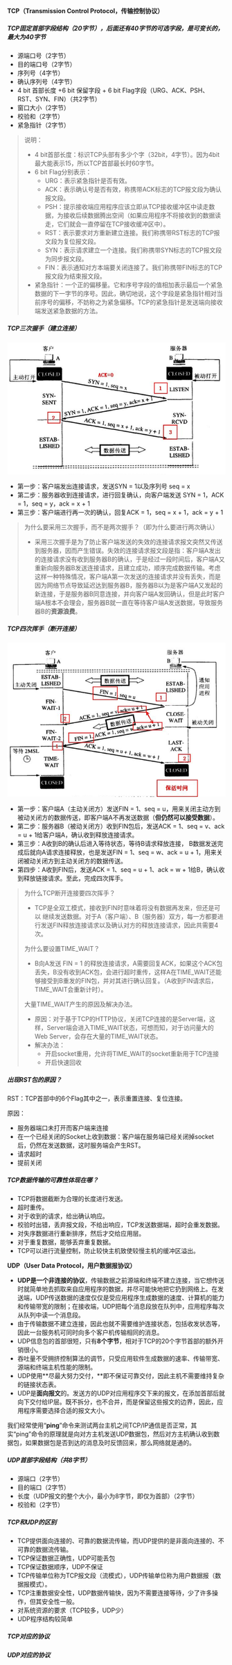 **TCP（Transmission Control Protocol，传输控制协议）**

##### TCP固定首部字段结构（20字节），后面还有40字节的可选字段，是可变长的，最大为40字节

* 源端口号（2字节）
* 目的端口号（2字节）
* 序列号（4字节）
* 确认序列号（4字节）
* 4 bit 首部长度 +6 bit 保留字段 + 6 bit Flag字段（URG、ACK、PSH、RST、SYN、FIN）（共2字节）
* 窗口大小（2字节）
* 校验和（2字节）
* 紧急指针（2字节）

> 说明：
>
> * 4 bit首部长度：标识TCP头部有多少个字（32bit，4字节）。因为4bit最大能表示15，所以TCP首部最长时60字节。
> * 6 bit Flag分别表示：
>   * URG：表示紧急指针是否有效。
>   * ACK：表示确认号是否有效，称携带ACK标志的TCP报文段为确认报文段。
>   * PSH：提示接收端应用程序应该立即从TCP接收缓冲区中读走数据，为接收后续数据腾出空间（如果应用程序不将接收到的数据读走，它们就会一直停留在TCP接收缓冲区中）。
>   * RST：表示要求对方重新建立连接。我们称携带RST标志的TCP报文段为复位报文段。
>   * SYN：表示请求建立一个连接。我们称携带SYN标志的TCP报文段为同步报文段。
>   * FIN：表示通知对方本端要关闭连接了。我们称携带FIN标志的TCP报文段为结束报文段。
> * 紧急指针：一个正的偏移量。它和序号字段的值相加表示最后一个紧急数据的下一字节的序号。因此，确切地说，这个字段是紧急指针相对当前序号的偏移，不妨称之为紧急偏移。TCP的紧急指针是发送端向接收端发送紧急数据的方法。



##### TCP三次握手（建立连接）

![](TCP建立连接_三次握手.png)

* 第一步：客户端发出连接请求，发送SYN = 1以及序列号 seq = x
* 第二步：服务器收到连接请求，进行回复确认，向客户端发送 SYN = 1，ACK = 1，seq = y，ack = x + 1
* 第三步：客户端进行再一次的确认，回复ACK = 1，seq = x + 1，ack = y + 1



> 为什么要采用三次握手，而不是两次握手？（即为什么要进行两次确认）
>
> * 采用三次握手是为了防止客户端发送的失效的连接请求报文突然又传送到服务器，因而产生错误。失效的连接请求报文段是指：客户端A发出的连接请求没有收到服务器B的确认，于是经过一段时间后，客户端A又重新向服务器B发送连接请求，且建立成功，顺序完成数据传输。考虑这样一种特殊情况，客户端A第一次发送的连接请求并没有丢失，而是因为网络节点导致延迟达到服务器B，服务器B以为是客户端A又发起的新连接，于是服务器B同意连接，并向客户端A发回确认，但是此时客户端A根本不会理会，服务器B就一直在等待客户端A发送数据，导致服务器B的**资源浪费**。



##### TCP四次挥手（断开连接）

![](TCP断开连接_四次挥手.png)

* 第一步：客户端A（主动关闭方）发送FIN = 1、seq = u，用来关闭主动方到被动关闭方的数据传送，即客户端A不再发送数据（**但仍然可以接受数据**）。
* 第二步：服务器B（被动关闭方）收到FIN包后，发送ACK = 1、seq = v、ack = u + 1给客户端A，确认收到释放连接请求。
* 第三步：A收到B的确认后进入等待状态，等待B请求释放连接， B数据发送完成后就向A请求连接释放，也是发送FIN = 1、seq = w、ack = u + 1，用来关闭被动关闭方到主动关闭方的数据传送。
* 第四步：A收到FIN后，发送ACK = 1、seq = u + 1、ack = w + 1给B，确认收到释放链接请求。至此，完成四次挥手。



> 为什么TCP断开连接要四次挥手？
>
> * TCP是全双工模式，接收到FIN时意味着将没有数据再发来，但还是可以	继续发送数据。对于A（客户端）、B（服务器）双方，每一方都要进行发送FIN释放连接请求以及确认对方的释放连接请求，因此共需要4次。
>
>
>
> 为什么要设置TIME_WAIT？
>
> * B向A发送 FIN = 1 的释放连接请求，A需要回复ACK，如果这个ACK包丢失，B没有收到ACK包，会进行超时重传，这样A在TIME_WAIT还能够接受到B重发的FIN包，并对其进行确认回复。（A收到FIN请求后，TIME_WAIT会重新计时）。
>
>
>
> 大量TIME_WAIT产生的原因及解决办法。
>
> * 原因：对于基于TCP的HTTP协议，关闭TCP连接的是Server端，这样，Server端会进入TIME_WAIT状态，可想而知，对于访问量大的Web Server，会存在大量的TIME_WAIT状态。
> * 解决办法：
>   * 开启socket重用，允许将TIME_WAIT的socket重新用于TCP连接
>   * 开启快速回收



##### 出现RST包的原因？

RST：TCP首部中的6个Flag其中之一，表示重置连接、复位连接。

原因：

* 服务器端口未打开而客户端来连接
* 在一个已经关闭的Socket上收到数据：客户端在服务端已经关闭掉socket后，仍然在发送数据，这时服务端会产生RST。
* 请求超时
* 提前关闭



##### TCP数据传输的可靠性体现在哪？

* TCP将数据截断为合理的长度进行发送。
* 超时重传。
* 对于收到的请求，给出确认响应。
* 校验时出错，丢弃报文段，不给出响应，TCP发送数据端，超时会重发数据。
* 对失序数据进行重新排序，然后才交给应用层。
* 对于重复数据，能够丢弃重复数据。
* TCP可以进行流量控制，防止较快主机致使较慢主机的缓冲区溢出。



**UDP（User Data Protocol，用户数据报协议）**

* **UDP是一个非连接的协议**，传输数据之前源端和终端不建立连接，当它想传送时就简单地去抓取来自应用程序的数据，并尽可能快地把它扔到网络上。在发送端，UDP传送数据的速度仅仅是受应用程序生成数据的速度、计算机的能力和传输带宽的限制；在接收端，UDP把每个消息段放在队列中，应用程序每次从队列中读一个消息段。
* 由于传输数据不建立连接，因此也就不需要维护连接状态，包括收发状态等，因此一台服务机可同时向多个客户机传输相同的消息。
* UDP信息包的首部很短，只有**8个字节**，相对于TCP的20个字节首部的额外开销很小。
* 吞吐量不受拥挤控制算法的调节，只受应用软件生成数据的速率、传输带宽、源端和终端主机性能的限制。
* UDP使用**尽最大努力交付，**即不保证可靠交付，因此主机不需要维持复杂的链接状态表。
* UDP是**面向报文**的。发送方的UDP对应用程序交下来的报文，在添加首部后就向下交付给IP层。既不拆分，也不合并，而是保留这些报文的边界，因此，应用程序需要选择合适的报文大小。

我们经常使用“**ping**”命令来测试两台主机之间TCP/IP通信是否正常，其实“ping”命令的原理就是向对方主机发送UDP数据包，然后对方主机确认收到数据包，如果数据包是否到达的消息及时反馈回来，那么网络就是通的。

##### UDP首部字段结构（共8字节）

* 源端口（2字节）
* 目的端口（2字节）
* 长度（UDP报文的整个大小，最小为8字节，即仅为首部）（2字节）
* 校验和（2字节）





##### TCP和UDP的区别

* TCP提供面向连接的、可靠的数据流传输，而UDP提供的是非面向连接的、不可靠的数据流传输。
* TCP保证数据正确性，UDP可能丢包
* TCP保证数据顺序，UDP不保证
* TCP传输单位称为TCP报文段（流模式），UDP传输单位称为用户数据报（数据报模式）。
* TCP注重数据安全性，UDP数据传输快，因为不需要连接等待，少了许多操作，但其安全性一般。
* 对系统资源的要求（TCP较多，UDP少）
* UDP程序结构较简单



##### TCP对应的协议

##### UDP对应的协议

